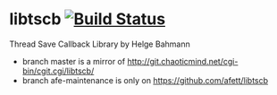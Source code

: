 # libtscb [![Build Status](https://travis-ci.org/afett/libtscb.svg?branch=afe-maintenance)](https://travis-ci.org/afett/libtscb)
Thread Save Callback Library by Helge Bahmann

* branch master is a mirror of http://git.chaoticmind.net/cgi-bin/cgit.cgi/libtscb/
* branch afe-maintenance is only on https://github.com/afett/libtscb
